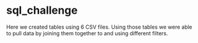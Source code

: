 # sql_challenge

Here we created tables using 6 CSV files. Using those tables we were able to pull data by joining them together to and using different filters.